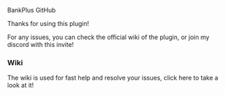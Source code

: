 BankPlus GitHub

Thanks for using this plugin!

For any issues, you can check the official wiki of the plugin, or join my discord with this invite!

### Wiki

The wiki is used for fast help and resolve your issues, click here to take a look at it!

